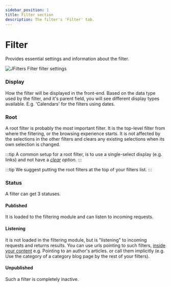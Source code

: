 ```yaml
---
sidebar_position: 1
title: Filter section
description: The filter's 'Filter' tab.
---
```


# Filter

Provides essential settings and information about the filter.

![JFilters Filter filter settings](/img/component/filter-filter.png)

### Display
How the filter will be displayed in the front-end. Based on the data type used by the filter, and it's parent field, you will see different display types available. E.g. 'Calendars' for the filters using dates.

### Root
A root filter is probably the most important filter.
It is the top-level filter from where the filtering, or the browsing experience starts.
It is not affected by the selections in the other filters and clears any existing selections when its own selection is changed.

:::tip
A common setup for a root filter, is to use a single-select display (e.g. links) and not have a *[clear](/component/filter-config/basic#show-clear) option*.
:::

:::tip
We suggest putting the root filters at the top of your filters list.
:::

### Status
A filter can get 3 statuses.
#### Published
It is loaded to the filtering module and can listen to incoming requests.
#### Listening
It is not loaded in the filtering module, but is "listening" to incoming requests and returns results.
You can use urls pointing to such filters, [inside your content](https://blue-coder.com/help/blog/using-clickable-custom-fields-and-tags-in-your-joomla-text) e.g. Pointing to an author's articles.
or call them implicitly (e.g. Use the category of a category blog page by the rest of your filters).

#### Unpublished
Such a filter is completely inactive.